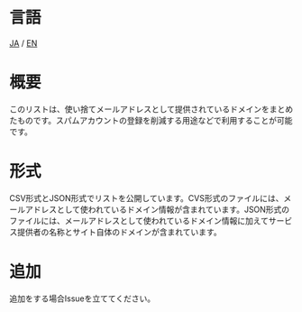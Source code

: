 # 言語
[JA](./) / [EN](./README-EN.md)

# 概要
このリストは、使い捨てメールアドレスとして提供されているドメインをまとめたものです。スパムアカウントの登録を削減する用途などで利用することが可能です。

# 形式
CSV形式とJSON形式でリストを公開しています。CVS形式のファイルには、メールアドレスとして使われているドメイン情報が含まれています。JSON形式のファイルには、メールアドレスとして使われているドメイン情報に加えてサービス提供者の名称とサイト自体のドメインが含まれています。

# 追加
追加をする場合Issueを立ててください。